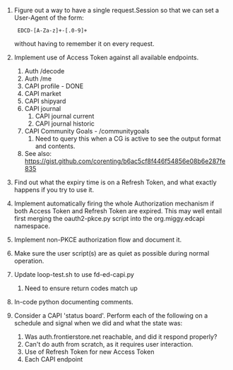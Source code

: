 1. Figure out a way to have a single request.Session so that we can set
a User-Agent of the form:

		EDCD-[A-Za-z]+-[.0-9]+
    without having to remember it on every request.

1. Implement use of Access Token against all available endpoints.
	1. Auth /decode
	1. Auth /me
	1. CAPI profile - DONE
	1. CAPI market
	1. CAPI shipyard
	1. CAPI journal
		1. CAPI journal current
		1. CAPI journal historic
	1. CAPI Community Goals - /communitygoals
		1. Need to query this when a CG is active to see the
		   output format and contents.
	1. See also: https://gist.github.com/corenting/b6ac5cf8f446f54856e08b6e287fe835
1. Find out what the expiry time is on a Refresh Token, and what exactly
   happens if you try to use it.
1. Implement automatically firing the whole Authorization mechanism if
   both Access Token and Refresh Token are expired.  This may well
   entail first merging the oauth2-pkce.py script into the
   org.miggy.edcapi namespace.
1. Implement non-PKCE authorization flow and document it.
1. Make sure the user script(s) are as quiet as possible during normal
   operation.
1. Update loop-test.sh to use fd-ed-capi.py
	1. Need to ensure return codes match up
1. In-code python documenting comments.
1. Consider a CAPI 'status board'.  Perform each of the following on a
   schedule and signal when we did and what the state was:
	1. Was auth.frontierstore.net reachable, and did it respond
	   properly?
	1. Can't do auth from scratch, as it requires user interaction.
	1. Use of Refresh Token for new Access Token
	1. Each CAPI endpoint
